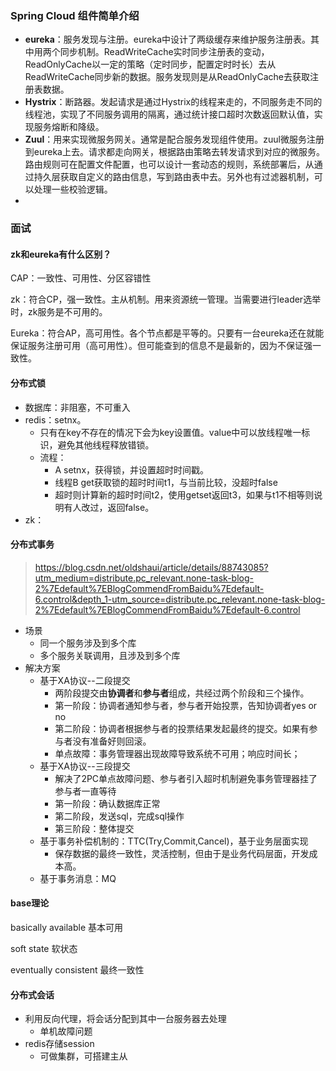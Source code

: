 ### Spring Cloud 组件简单介绍

- **eureka**：服务发现与注册。eureka中设计了两级缓存来维护服务注册表。其中用两个同步机制。ReadWriteCache实时同步注册表的变动，ReadOnlyCache以一定的策略（定时同步，配置定时时长）去从ReadWriteCache同步新的数据。服务发现则是从ReadOnlyCache去获取注册表数据。
- **Hystrix**：断路器。发起请求是通过Hystrix的线程来走的，不同服务走不同的线程池，实现了不同服务调用的隔离，通过统计接口超时次数返回默认值，实现服务熔断和降级。
- **Zuul**：用来实现微服务网关。通常是配合服务发现组件使用。zuul微服务注册到eureka上去。请求都走向网关，根据路由策略去转发请求到对应的微服务。路由规则可在配置文件配置，也可以设计一套动态的规则，系统部署后，从通过持久层获取自定义的路由信息，写到路由表中去。另外也有过滤器机制，可以处理一些校验逻辑。
- 



### 面试

#### zk和eureka有什么区别？

CAP：一致性、可用性、分区容错性

zk：符合CP，强一致性。主从机制。用来资源统一管理。当需要进行leader选举时，zk服务是不可用的。

Eureka：符合AP，高可用性。各个节点都是平等的。只要有一台eureka还在就能保证服务注册可用（高可用性）。但可能查到的信息不是最新的，因为不保证强一致性。

#### 分布式锁

- 数据库：非阻塞，不可重入
- redis：setnx。
  - 只有在key不存在的情况下会为key设置值。value中可以放线程唯一标识，避免其他线程释放错锁。
  - 流程：
    - A setnx，获得锁，并设置超时时间戳。
    - 线程B get获取锁的超时时间t1，与当前比较，没超时false
    - 超时则计算新的超时时间t2，使用getset返回t3，如果与t1不相等则说明有人改过，返回false。
- zk：

#### 分布式事务

> https://blog.csdn.net/oldshaui/article/details/88743085?utm_medium=distribute.pc_relevant.none-task-blog-2%7Edefault%7EBlogCommendFromBaidu%7Edefault-6.control&depth_1-utm_source=distribute.pc_relevant.none-task-blog-2%7Edefault%7EBlogCommendFromBaidu%7Edefault-6.control

- 场景
  - 同一个服务涉及到多个库
  - 多个服务关联调用，且涉及到多个库
- 解决方案
  - 基于XA协议--二段提交
    - 两阶段提交由**协调者**和**参与者**组成，共经过两个阶段和三个操作。
    - 第一阶段：协调者通知参与者，参与者开始投票，告知协调者yes or no
    - 第二阶段：协调者根据参与者的投票结果发起最终的提交。如果有参与者没有准备好则回滚。
    - 单点故障：事务管理器出现故障导致系统不可用；响应时间长；
  - 基于XA协议--三段提交
    - 解决了2PC单点故障问题、参与者引入超时机制避免事务管理器挂了参与者一直等待
    - 第一阶段：确认数据库正常
    - 第二阶段，发送sql，完成sql操作
    - 第三阶段：整体提交
  - 基于事务补偿机制的：TTC(Try,Commit,Cancel)，基于业务层面实现
    - 保存数据的最终一致性，灵活控制，但由于是业务代码层面，开发成本高。
  - 基于事务消息：MQ

#### base理论

basically available 基本可用

soft state 软状态

eventually consistent 最终一致性



#### 分布式会话

- 利用反向代理，将会话分配到其中一台服务器去处理
  - 单机故障问题
- redis存储session
  - 可做集群，可搭建主从

